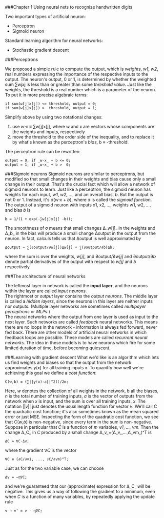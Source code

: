 ###Chapter 1 Using neural nets to recognize handwritten digits


Two important types of artificial neuron:
- Perceptron
- Sigmoid neuron

Standard learning algorithm for neural networks:
- Stochastic gradient descent

###Perceptrons

We proposed a simple rule to compute the output, which is _weights_, _w1_, _w2_, real numbers expressing the importance of the respective inputs to the output. The neuron's output, 0 or 1, is determined by whether the weighted sum ∑wjxj is less than or greater than some _threshold value_. Just like the weights, the threshold is a real number which is a parameter of the neuron.</br>
To put it in more precise algebraic terms:

    if sum(w[j]x[j]) <= threshold, output = 0;
    if sum(w[j]x[j]) >  threshold, output = 1;
    
Simplify above by using two notational changes:</br>

1. use _w⋅x_ ≡ ∑w[j]x[j], where _w_ and _x_ are vectors whose components are the weights and inputs, respectively
2. move the threshold to the order side of the inequality, and to replace it by what's known as the perceptron's _bias_, b ≡ -threshold.

The perceptron rule can be rewritten:

    output = 0, if _w⋅x_ + b <= 0;
    output = 1, if _w⋅x_ + b >  0;
    
###Sigmoid neurons
Sigmoid neurons are similar to perceptrons, but modified so that small changes in their weights and bias cause only a small change in their output. That's the crucial fact which will allow a network of sigmoid neurons to learn.
Just like a perceptron, the sigmoid neuron has weights for each input, _w1_, _w2_, ..., and an overall bias, _b_. But the output is not 0 or 1. Instead, it's σ(_w⋅x_ + _b_), where σ is called the _sigmoid function_.
The output of a sigmoid neuron with inputs x1, x2, ..., weights w1, w2, ..., and bias _b_ is

    b = 1/(1 + exp(-∑w[j]x[j] -b));
    
The smoothness of σ means that small changes Δ_w[j]_ in the weights and Δ_b_ in the bias will produce a small change Δoutput in the output from the neuron. In fact, calculs tells us that Δoutput is well approximated by

    Δoutput ≈ ∑(∂output/∂w[j])Δw[j] + ∑(∂output/∂b)Δb;

where the sum is over the weights, _w[j]_, and ∂output/∂_w[j]_ and ∂output/∂_b_ denote partial derivatives of the output with respect to _w[j]_ and _b_ respectively.                                                                                                                                                                                                                                                                                                                                                                                                                                                                                                                                                                                                                                                                                                                                                                                                                                                                                                                                                                                                                                                                                                                                                                                                                                                                                                                                                                                                                                                                                                                                                                                                                                                                                                                                                                                                                                                                                                                                                                                                                                                                                                                                                                                                                                                                                                                                                                                                                                                                      

###The architecture of neural networks

The leftmost layer in network is called the __input layer__, and the neurons within the layer are called _input neurons_.</br>
The rightmost or _output_ layer contains the _output neurons_.
The middle layer is called a _hidden layers_, since the neurons in this layer are neither inputs nor outputs.
(Multiple layer networks are sometimes called _multipayer perceptrons_ or _MLPs_.)</br>
The neural networks where the output from one layer is used as input to the next layer. Such networks are called _feedback_ neural networks. This means there are no loops in the network - information is always fed forward, never fed back.
There are other models of artificial neural networks in which feedback loops are possible. These models are called _recurrent neural networks_. The idea in these models is to have neurons which fire for some limited duration of time, before becoming quiescent.

###Learning with gradient descent
What we'd like is an algorithm which lets us find weights and biases so that the output from the network approximates y(x) for all training inputs _x_. To quanitfy how well we're achieving this goal we define a _cost function_:

    C(w,b) ≡ (∑||y(x)-a||^2))/2n;
    
Here, _w_ denotes the collection of all weights in the network, _b_ all the biases, _n_ is the total number of training inputs, _a_ is the vector of outputs from the network when _x_ is input, and the sum is over all training inputs, _x_. The notation ||_v_|| just denotes the usual length function for vector _v_. We'll call C the quadratic cost function; it's also sometimes known as the mean squared error or just MSE. Inspecting the form of the quadratic cost function, we see that C(_w_,_b_) is non-negative, since every term in the sum is non-negative.
Suppose in particular that _C_ is a function of _m_ variables, _v1_, ..., _vm_. Then the change Δ_C_ in _C_ produced by a small change Δ_v_=(Δ_v_,...,Δ_vm_)^T is 

    ΔC ≈ ∇C⋅Δv;

where the gradient ∇_C_ is the vector

    ∇C ≡ (∂C/∂v1, ..., ∂C/∂vm)^T;

Just as for the two variable case, we can choose

    Δv = −η∇C;

and we're guaranteed that our (approximate) expression for Δ_C_ will be negative. This gives us a way of following the gradient to a minimum, even when _C_ is a function of many variables, by repeatedly applying the update rule

    v → v' = v - η∇C;
